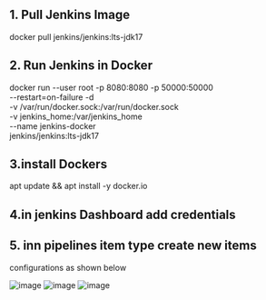 
##  1. Pull Jenkins Image

docker pull jenkins/jenkins:lts-jdk17


## 2. Run Jenkins in Docker
docker run --user root -p 8080:8080 -p 50000:50000 \
--restart=on-failure -d \
-v /var/run/docker.sock:/var/run/docker.sock \
-v jenkins_home:/var/jenkins_home \
--name jenkins-docker \
jenkins/jenkins:lts-jdk17

## 3.install Dockers
apt update && apt install -y docker.io

## 4.in jenkins Dashboard add credentials 
## 5. inn pipelines item type create new items 
configurations as shown below

![image](https://github.com/user-attachments/assets/8f0a2111-3a8e-41be-ba89-51bbc8b3b3a2)
![image](https://github.com/user-attachments/assets/9269a7f9-1983-408d-9151-9e40e137e5d4)
![image](https://github.com/user-attachments/assets/3ae5b878-b0ed-4f7d-bf31-8e765f31e850)

